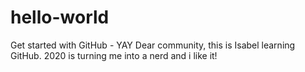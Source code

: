# hello-world
Get started with GitHub - YAY
Dear community, this is Isabel learning GitHub. 2020 is turning me into a nerd and i like it!
